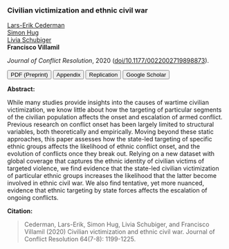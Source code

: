 ### Civilian victimization and ethnic civil war

[Lars-Erik Cederman](https://icr.ethz.ch/people/cederman/)<br>
[Simon Hug](https://www.unige.ch/cisa/center/members/hug-simon/)<br>
[Livia Schubiger](https://liviaschubiger.com/)<br>
**Francisco Villamil**

*Journal of Conflict Resolution*, 2020 ([doi/10.1177/0022002719898873](https://doi.org/10.1177/0022002719898873)).

<a href="https://nbviewer.org/github/franvillamil/franvillamil.github.io/blob/master/files/pubs/Cederman_et_al_2020_JCR.pdf" target="_blank"><button type="button button1">PDF (Preprint)</button></a> <a href="https://journals.sagepub.com/doi/suppl/10.1177/0022002719898873/suppl_file/appendix.pdf" target="_blank"><button type="button button1">Appendix</button></a> <a href="https://github.com/franvillamil/franvillamil.github.io/raw/master/files/pubs/replication_cederman_et_al_2020.zip" target="_blank"><button type="button button1">Replication</button></a> <a href="https://scholar.google.es/citations?view_op=view_citation&hl=en&user=G10YqfQAAAAJ&citation_for_view=G10YqfQAAAAJ:u-x6o8ySG0sC"><button type="button button1">Google Scholar</button></a>

**Abstract:**

While many studies provide insights into the causes of wartime civilian victimization, we know little about how the targeting of particular segments of the civilian population affects the onset and escalation of armed conflict. Previous research on conflict onset has been largely limited to structural variables, both theoretically and empirically. Moving beyond these static approaches, this paper assesses how the state-led targeting of specific ethnic groups affects the likelihood of ethnic conflict onset, and the evolution of conflicts once they break out. Relying on a new dataset with global coverage that captures the ethnic identity of civilian victims of targeted violence, we find evidence that the state-led civilian victimization of particular ethnic groups increases the likelihood that the latter become involved in ethnic civil war. We also find tentative, yet more nuanced, evidence that ethnic targeting by state forces affects the escalation of ongoing conflicts.

**Citation:**

> Cederman, Lars-Erik, Simon Hug, Livia Schubiger, and Francisco Villamil (2020) Civilian victimization and ethnic civil war. Journal of Conflict Resolution 64(7-8): 1199-1225.